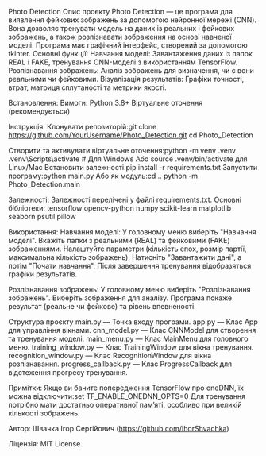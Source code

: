 Photo Detection
Опис проєкту
Photo Detection — це програма для виявлення фейкових зображень за допомогою нейронної мережі (CNN). Вона дозволяє тренувати модель на даних із реальних і фейкових зображень, а також розпізнавати зображення на основі навченої моделі. Програма має графічний інтерфейс, створений за допомогою tkinter.
Основні функції:
Навчання моделі: Завантаження даних із папок REAL і FAKE, тренування CNN-моделі з використанням TensorFlow.
Розпізнавання зображень: Аналіз зображень для визначення, чи є вони реальними чи фейковими.
Візуалізація результатів: Графіки точності, втрат, матриця сплутаності та метрики якості.

Встановлення:
Вимоги:
Python 3.8+
Віртуальне оточення (рекомендується)

Інструкція:
Клонувати репозиторій:git clone https://github.com/YourUsername/Photo_Detection.git
cd Photo_Detection


Створити та активувати віртуальне оточення:python -m venv .venv
.venv\Scripts\activate  # Для Windows
Або source .venv/bin/activate для Linux/Mac
Встановити залежності:pip install -r requirements.txt
Запустити програму:python main.py
Або як модуль:cd ..
python -m Photo_Detection.main

Залежності:
Залежності перелічені у файлі requirements.txt. Основні бібліотеки:
tensorflow
opencv-python
numpy
scikit-learn
matplotlib
seaborn
psutil
pillow

Використання:
Навчання моделі:
У головному меню виберіть "Навчання моделі".
Вкажіть папки з реальними (REAL) та фейковими (FAKE) зображеннями.
Налаштуйте параметри (кількість епох, розмір партії, максимальна кількість зображень).
Натисніть "Завантажити дані", а потім "Почати навчання".
Після завершення тренування відобразяться графіки результатів.

Розпізнавання зображень:
У головному меню виберіть "Розпізнавання зображень".
Виберіть зображення для аналізу.
Програма покаже результат (реальне чи фейкове) та рівень впевненості.

Структура проєкту
main.py — Точка входу програми.
app.py — Клас App для управління вікнами.
cnn_model.py — Клас CNNModel для створення та тренування моделі.
main_menu.py — Клас MainMenu для головного меню.
training_window.py — Клас TrainingWindow для вікна тренування.
recognition_window.py — Клас RecognitionWindow для вікна розпізнавання.
progress_callback.py — Клас ProgressCallback для відстеження прогресу тренування.

Примітки:
Якщо ви бачите попередження TensorFlow про oneDNN, їх можна відключити:set TF_ENABLE_ONEDNN_OPTS=0
Для тренування потрібно мати достатньо оперативної пам’яті, особливо при великій кількості зображень.

Автор:
Швачка Ігор Сергійович (https://github.com/IhorShvachka)

Ліцензія:
MIT License.
